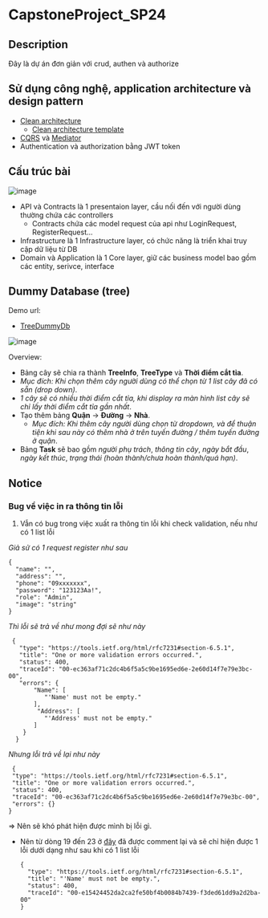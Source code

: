 # CapstoneProject_SP24

## Description
Đây là dự án đơn giản với crud, authen và authorize

## Sử dụng công nghệ, application architecture và design pattern
- [Clean architecture](https://learn.microsoft.com/en-us/dotnet/architecture/modern-web-apps-azure/common-web-application-architectures#clean-architecture)
  * [Clean architecture template](https://github.com/babaktaremi/Clean-Architecture-Template/tree/master) 
- [CQRS](https://viblo.asia/p/trien-khai-ung-dung-don-gian-su-dung-cqrs-pattern-voi-raw-sql-va-ddd-gGJ59oy9ZX2) và [Mediator](https://refactoring.guru/design-patterns/mediator)
- Authentication và authorization bằng JWT token
## Cấu trúc bài
![image](https://github.com/quanSadie/CapstoneProject_SP24/assets/83583888/46f2ba33-1639-43a0-b301-e2f6ec0add7d,200x150)

* API và Contracts là 1 presentaion layer, cầu nối đến với người dùng thường chứa các controllers
  * Contracts chứa các model request của api như LoginRequest, RegisterRequest...   
* Infrastructure là 1 Infrastructure layer, có chức năng là triển khai truy cập dữ liệu từ DB
* Domain và Application là 1 Core layer, giữ các business model bao gồm các entity, serivce, interface

## Dummy Database (tree)
Demo url: 
-  <a href="https://drawsql.app/teams/idk-45/diagrams/tree-db"> TreeDummyDb </a>

![image](https://github.com/quanSadie/CapstoneProject_SP24/assets/108205081/aada41e1-4672-4e53-b0e5-6c18214e00fc)



Overview:
-  Bảng cây sẽ chia ra thành **TreeInfo**, **TreeType** và **Thời điểm cắt tỉa**.
  - _Mục đích: Khi chọn thêm cây người dùng có thể chọn từ 1 list cây đã có sẵn (drop down)_.
  - _1 cây sẽ có nhiều thời điểm cắt tỉa, khi display ra màn hình list cây sẽ chỉ lấy thời điểm cắt tỉa gần nhất_.
- Tạo thêm bảng **Quận** -> **Đường** -> **Nhà**.
  - _Mục đích: Khi thêm cây người dùng chọn từ dropdown, và để thuận tiện khi sau này có thêm nhà ở trên tuyến đường / thêm tuyến đường ở quận_.
- Bảng **Task** sẽ bao gồm _người phụ trách_, _thông tin cây_, _ngày bắt đầu_, _ngày kết thúc_, _trạng thái (hoàn thành/chưa hoàn thành/quá hạn)_.


## Notice
### Bug về việc in ra thông tin lỗi
1. Vẫn có bug trong việc xuất ra thông tin lỗi khi check validation, nếu như có 1 list lỗi

 _Giả sử có 1 request register như sau_

```
{
  "name": "",
  "address": "",
  "phone": "09xxxxxxx",
  "password": "123123Aa!",
  "role": "Admin",
  "image": "string"
}
```
_Thì lỗi sẽ trả về như mong đợi sẽ như này_
 ```
  {
    "type": "https://tools.ietf.org/html/rfc7231#section-6.5.1",
    "title": "One or more validation errors occurred.",
    "status": 400,
    "traceId": "00-ec363af71c2dc4b6f5a5c9be1695ed6e-2e60d14f7e79e3bc-00",
    "errors": {
        "Name": [
           "'Name' must not be empty."
        ],
         "Address": [
           "'Address' must not be empty."
        ]  
     }
   }
```
_Nhưng lỗi trả về lại như này_
 ```
  {
  "type": "https://tools.ietf.org/html/rfc7231#section-6.5.1",
  "title": "One or more validation errors occurred.",
  "status": 400,
  "traceId": "00-ec363af71c2dc4b6f5a5c9be1695ed6e-2e60d14f7e79e3bc-00",
  "errors": {}
}
```
=> Nên sẽ khó phát hiện được mình bị lỗi gì.
* Nên từ dòng 19 đến 23 ở [đây](https://github.com/quanSadie/CapstoneProject_SP24/blob/test/crud_user/Webapp/Quan%20ly%20moi%20truong_Web/API/Controllers/ApiController.cs) đã được comment lại và sẽ chỉ hiện được 1 lỗi dưới dạng như sau khi có 1 list lỗi
  ```
  {
    "type": "https://tools.ietf.org/html/rfc7231#section-6.5.1",
    "title": "'Name' must not be empty.",
    "status": 400,
    "traceId": "00-e15424452da2ca2fe50bf4b0084b7439-f3ded61dd9a2d2ba-00"
  }
  ```
